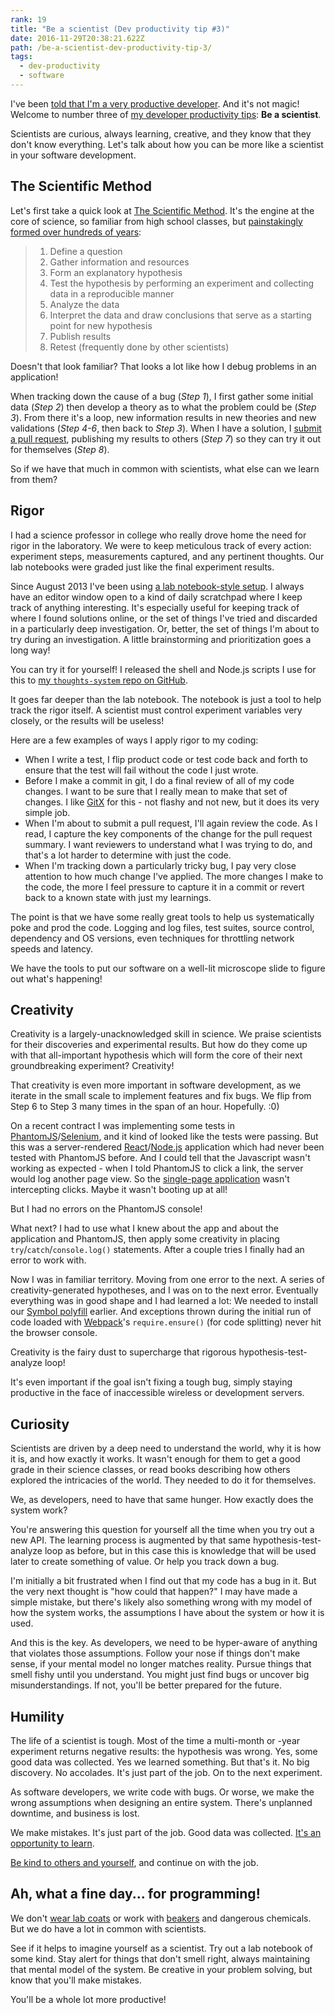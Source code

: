 ```yaml
---
rank: 19
title: "Be a scientist (Dev productivity tip #3)"
date: 2016-11-29T20:38:21.622Z
path: /be-a-scientist-dev-productivity-tip-3/
tags:
  - dev-productivity
  - software
---
```


I've been [told that I'm a very productive developer](https://scottnonnenberg.com/work/#scotts-value-add-is-beyond-mere-lines-of-code-h). And it's not magic! Welcome to number three of  [my developer productivity tips](/tags/dev-productivity/): **Be a scientist**.

Scientists are curious, always learning, creative, and they know that they don't know everything. Let's talk about how you can be more like a scientist in your software development.

<div class='fold'></div>

## The Scientific Method

Let's first take a quick look at [The Scientific Method](https://en.wikipedia.org/wiki/Scientific_method). It's the engine at the core of science, so familiar from high school classes, but [painstakingly formed over hundreds of years](https://en.wikipedia.org/wiki/History_of_scientific_method#Ibn_al-Haytham):

> 1. Define a question
> 2. Gather information and resources
> 3. Form an explanatory hypothesis
> 4. Test the hypothesis by performing an experiment and collecting data in a reproducible manner
> 5. Analyze the data
> 6. Interpret the data and draw conclusions that serve as a starting point for new hypothesis
> 7. Publish results
> 8. Retest (frequently done by other scientists)

Doesn't that look familiar? That looks a lot like how I debug problems in an application!

When tracking down the cause of a bug (_Step 1_), I first gather some initial data (_Step 2_) then develop a theory as to what the problem could be (_Step 3_). From there it's a loop, new information results in new theories and new validations (_Step 4-6_, then back to _Step 3_). When I have a solution, I [submit a pull request](https://help.github.com/articles/about-pull-requests/), publishing my results to others (_Step 7_) so they can try it out for themselves (_Step 8_).

So if we have that much in common with scientists, what else can we learn from them?

## Rigor

I had a science professor in college who really drove home the need for rigor in the laboratory. We were to keep meticulous track of every action: experiment steps, measurements captured, and any pertinent thoughts. Our lab notebooks were graded just like the final experiment results.

Since August 2013 I've been using [a lab notebook-style setup](/a-system-for-2015/). I always have an editor window open to a kind of daily scratchpad where I keep track of anything interesting. It's especially useful for keeping track of where I found solutions online, or the set of things I've tried and discarded in a particularly deep investigation. Or, better, the set of things I'm about to try during an investigation. A little brainstorming and prioritization goes a long way!

You can try it for yourself! I released the shell and Node.js scripts I use for this to [my `thoughts-system` repo on GitHub](https://github.com/scottnonnenberg/thoughts-system).

It goes far deeper than the lab notebook. The notebook is just a tool to help track the rigor itself. A scientist must control experiment variables very closely, or the results will be useless!

Here are a few examples of ways I apply rigor to my coding:

* When I write a test, I flip product code or test code back and forth to ensure that the test will fail without the code I just wrote.
* Before I make a commit in git, I do a final review of all of my code changes. I want to be sure that I really mean to make that set of changes. I like [GitX](https://rowanj.github.io/gitx/) for this - not flashy and not new, but it does its very simple job.
* When I'm about to submit a pull request, I'll again review the code. As I read, I capture the key components of the change for the pull request summary. I want reviewers to understand what I was trying to do, and that's a lot harder to determine with just the code.
* When I'm tracking down a particularly tricky bug, I pay very close attention to how much change I've applied. The more changes I make to the code, the more I feel pressure to capture it in a commit or revert back to a known state with just my learnings.

The point is that we have some really great tools to help us systematically poke and prod the code. Logging and log files, test suites, source control, dependency and OS versions, even techniques for throttling network speeds and latency.

We have the tools to put our software on a well-lit microscope slide to figure out what's happening!

## Creativity

Creativity is a largely-unacknowledged skill in science. We praise scientists for their discoveries and experimental results. But how do they come up with that all-important hypothesis which will form the core of their next groundbreaking experiment? Creativity!

That creativity is even more important in software development, as we iterate in the small scale to implement features and fix bugs. We flip from Step 6 to Step 3 many times in the span of an hour. Hopefully. :0)

On a recent contract I was implementing some tests in [PhantomJS](http://phantomjs.org/)/[Selenium](http://docs.seleniumhq.org/), and it kind of looked like the tests were passing. But this was a server-rendered [React](https://facebook.github.io/react/)/[Node.js](https://nodejs.org/) application which had never been tested with PhantomJS before. And I could tell that the Javascript wasn't working as expected - when I told PhantomJS to click a link, the server would log another page view. So the [single-page application](https://en.wikipedia.org/wiki/Single-page_application) wasn't intercepting clicks. Maybe it wasn't booting up at all!

But I had no errors on the PhantomJS console!

What next? I had to use what I knew about the app and about the application and PhantomJS, then apply some creativity in placing `try`/`catch`/`console.log()` statements. After a couple tries I finally had an error to work with.

Now I was in familiar territory. Moving from one error to the next. A series of creativity-generated hypotheses, and I was on to the next error. Eventually everything was in good shape and I had learned a lot: We needed to install our [Symbol polyfill](https://github.com/medikoo/es6-symbol) earlier. And exceptions thrown during the initial run of code loaded with [Webpack](https://webpack.github.io/)'s `require.ensure()` (for code splitting) never hit the browser console.

Creativity is the fairy dust to supercharge that rigorous hypothesis-test-analyze loop!

It's even important if the goal isn't fixing a tough bug, simply staying productive in the face of inaccessible wireless or development servers.

## Curiosity

Scientists are driven by a deep need to understand the world, why it is how it is, and how exactly it works. It wasn't enough for them to get a good grade in their science classes, or read books describing how others explored the intricacies of the world. They needed to do it for themselves.

We, as developers, need to have that same hunger. How exactly does the system work?

You're answering this question for yourself all the time when you try out a new API. The learning process is augmented by that same hypothesis-test-analyze loop as before, but in this case this is knowledge that will be used later to create something of value. Or help you track down a bug.

I'm initially a bit frustrated when I find out that my code has a bug in it. But the very next thought is "how could that happen?" I may have made a simple mistake, but there's likely also something wrong with my model of how the system works, the assumptions I have about the system or how it is used.

And this is the key. As developers, we need to be hyper-aware of anything that violates those assumptions. Follow your nose if things don't make sense, if your mental model no longer matches reality. Pursue things that smell fishy until you understand. You might just find bugs or uncover big misunderstandings. If not, you'll be better prepared for the future.

## Humility

The life of a scientist is tough. Most of the time a multi-month or -year experiment returns negative results: the hypothesis was wrong. Yes, some good data was collected. Yes we learned something. But that's it. No big discovery. No accolades. It's just part of the job. On to the next experiment.

As software developers, we write code with bugs. Or worse, we make the wrong assumptions when designing an entire system. There's unplanned downtime, and business is lost.

We make mistakes. It's just part of the job. Good data was collected. [It's an opportunity to learn](http://www.bbc.com/news/health-35929557).

[Be kind to others and yourself](https://briangilham.com/blog/2016/10/10/be-kind), and continue on with the job.

## Ah, what a fine day... for programming!

We don't [wear lab coats](https://www.youtube.com/watch?v=6gpBvMdrQDc) or work with [beakers](https://youtu.be/yQj2NP25TIo?t=53s) and dangerous chemicals. But we do have a lot in common with scientists.

See if it helps to imagine yourself as a scientist. Try out a lab notebook of some kind. Stay alert for things that don't smell right, always maintaining that mental model of the system. Be creative in your problem solving, but know that you'll make mistakes.

You'll be a whole lot more productive!


